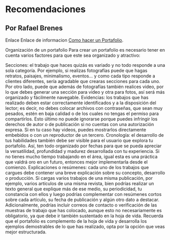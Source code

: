 # Recomendaciones
## Por Rafael Brenes

Enlace 
Enlace de informacion [Como hacer un Portafolio](https://www.areandina.edu.co/blogs/como-hacer-un-portafolio).

Organización de un portafolio
Para crear un portafolio es necesario tener en cuenta varios factores para que este sea organizado y atractivo:

Secciones: el trabajo que haces quizás es variado y no todo responde a una sola categoría. Por ejemplo, si realizas fotografías puede que hagas retratos, paisajes, minimalismo, eventos… y como cada tipo responde a clientes diferentes, sería agradable que crearas secciones para cada uno. Por otro lado, puede que además de fotografías también realices video, por lo que debes generar una sección para video y otra para fotos, así será más organizado y fácilmente navegable.
Evidencias: los trabajos que has realizado deben estar correctamente identificados y a la disposición del lector; es decir, no debes colocar archivos con contraseñas, que sean muy pesados, estén en baja calidad o de los cuales no tengas el permiso para compartirlos. Esto último no puede ignorarse porque puedes infringir los derechos de autor o de publicación si no cuentas con una autorización expresa. Si en tu caso hay videos, puedes mostrarlos directamente embebidos o con un reproductor de un tercero.
Cronología: el desarrollo de tus habilidades también debe ser visible para el usuario que explora tu portafolio. Así, ten todo organizado por fechas para que se pueda apreciar la versatilidad, profundidad y madurez desarrollada con tu experiencia. Si no tienes mucho tiempo trabajando en el área, igual esta es una práctica que valdrá oro en un futuro, entonces mejor implementarla desde el comienzo.
Explicaciones o resúmenes: cada uno de los trabajos que cargues debe contener una breve explicación sobre su concepto, desarrollo o producción. Si cargas varios trabajos de una misma publicación, por ejemplo, varios artículos de una misma revista, bien podrías realizar un texto general que explique más de ese medio, su periodicidad, tu constancia con ellos y luego podrías complementar con resúmenes cortos sobre cada artículo, su fecha de publicación y algún otro dato a destacar.
Adicionalmente, podrías incluir correos de contacto o verificación de las muestras de trabajo que has colocado, aunque esto no necesariamente es obligatorio, ya que debe ir también sustentado en la hoja de vida. Recuerda que el portafolio es complemento de la hoja de vida y desarrolla los ejemplos demostrables de lo que has realizado, opta por la opción que veas mejor estructurada.